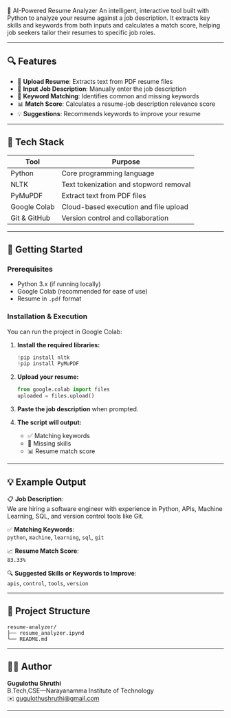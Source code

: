🧠 AI-Powered Resume Analyzer
An intelligent, interactive tool built with Python to analyze your resume against a job description. It extracts key skills and keywords from both inputs and calculates a match score, helping job seekers tailor their resumes to specific job roles.

---

## 🔍 Features

- 📄 **Upload Resume**: Extracts text from PDF resume files  
- 🧾 **Input Job Description**: Manually enter the job description  
- 🔎 **Keyword Matching**: Identifies common and missing keywords  
- 📊 **Match Score**: Calculates a resume-job description relevance score  
- 💡 **Suggestions**: Recommends keywords to improve your resume


---

## 🧰 Tech Stack

| Tool         | Purpose                                      |
|--------------|----------------------------------------------|
| Python       | Core programming language                    |
| NLTK         | Text tokenization and stopword removal       |
| PyMuPDF      | Extract text from PDF files                  |
| Google Colab | Cloud-based execution and file upload        |
| Git & GitHub | Version control and collaboration            |

---


## 🚀 Getting Started

### Prerequisites

- Python 3.x (if running locally)  
- Google Colab (recommended for ease of use)  
- Resume in `.pdf` format  

### Installation & Execution

You can run the project in Google Colab:

1. **Install the required libraries:**

    ```python
    !pip install nltk
    !pip install PyMuPDF
    ```

2. **Upload your resume:**

    ```python
    from google.colab import files  
    uploaded = files.upload()
    ```

3. **Paste the job description** when prompted.

4. **The script will output:**

    - ✅ Matching keywords  
    - 🧩 Missing skills  
    - 📊 Resume match score


---
## 💡 Example Output

📋 **Job Description**:  
We are hiring a software engineer with experience in Python, APIs, Machine Learning, SQL, and version control tools like Git.

✅ **Matching Keywords**:  
`python`, `machine`, `learning`, `sql`, `git`

📈 **Resume Match Score**:  
`83.33%`

🔍 **Suggested Skills or Keywords to Improve**:  
`apis`, `control`, `tools`, `version`


---

## 📂 Project Structure

```
resume-analyzer/
├── resume_analyzer.ipynd
└── README.md
```

---

## 🙋‍♀️ Author
**Gugulothu Shruthi**  
B.Tech,CSE—Narayanamma Institute of Technology  
✉️ [gugulothushruthi@gmail.com](mailto:gugulothushruthi@gmail.com)

---

